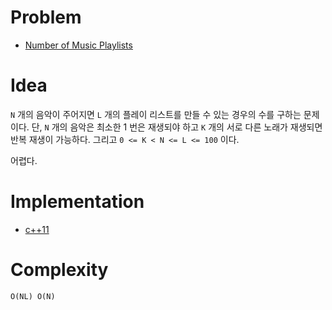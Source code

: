 # Problem

* [Number of Music Playlists](https://leetcode.com/problems/number-of-music-playlists/)

# Idea

`N` 개의 음악이 주어지면 `L` 개의 플레이 리스트를 만들 수 있는 경우의
수를 구하는 문제이다. 단, `N` 개의 음악은 최소한 1 번은 재생되야 하고
`K` 개의 서로 다른 노래가 재생되면 반복 재생이 가능하다. 그리고 `0 <= K < N <= L <= 100` 이다.

어렵다.

# Implementation

* [c++11](a.cpp)

# Complexity

```
O(NL) O(N)
```
